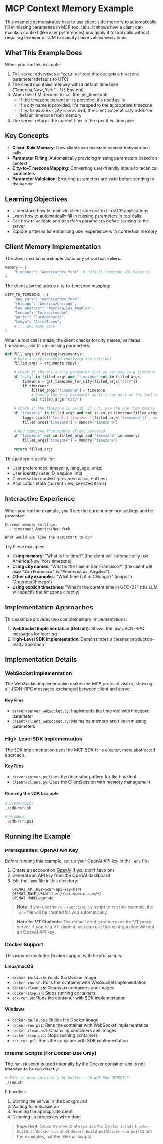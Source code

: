 # MCP Context Memory Example

This example demonstrates how to use client-side memory to automatically fill in missing parameters in MCP tool calls. It shows how a client can maintain context (like user preferences) and apply it to tool calls without requiring the user or LLM to specify these values every time.

## What This Example Does

When you run this example:
1. The server advertises a "get_time" tool that accepts a timezone parameter (defaults to UTC)
2. The client maintains memory with a default timezone ("America/New_York" - US Eastern)
3. When the LLM decides to call the get_time tool:
   - If the timezone parameter is provided, it's used as-is
   - If a city name is provided, it's mapped to the appropriate timezone
   - If no timezone or city is provided, the client automatically adds the default timezone from memory
4. The server returns the current time in the specified timezone

## Key Concepts

- **Client-Side Memory**: How clients can maintain context between tool calls
- **Parameter Filling**: Automatically providing missing parameters based on context
- **City-to-Timezone Mapping**: Converting user-friendly inputs to technical parameters
- **Parameter Validation**: Ensuring parameters are valid before sending to the server

## Learning Objectives

- Understand how to maintain client-side context in MCP applications
- Learn how to automatically fill in missing parameters in tool calls
- See how to validate and transform parameters before sending to the server
- Explore patterns for enhancing user experience with contextual memory

## Client Memory Implementation

The client maintains a simple dictionary of context values:

```python
memory = {
    "timezone": "America/New_York"  # Default timezone (US Eastern)
}
```

The client also includes a city-to-timezone mapping:

```python
CITY_TO_TIMEZONE = {
    "new york": "America/New_York",
    "chicago": "America/Chicago",
    "los angeles": "America/Los_Angeles",
    "london": "Europe/London",
    "paris": "Europe/Paris",
    "tokyo": "Asia/Tokyo",
    # ... and many more
}
```

When a tool call is made, the client checks for city names, validates timezones, and fills in missing parameters:

```python
def fill_args_if_missing(arguments):
    # Make a copy to avoid modifying the original
    filled_args = arguments.copy()
    
    # Check if there's a city parameter that we can map to a timezone
    if "city" in filled_args and "timezone" not in filled_args:
        timezone = get_timezone_for_city(filled_args["city"])
        if timezone:
            filled_args["timezone"] = timezone
            # Remove the city parameter as it's not part of the tool's schema
            del filled_args["city"]
    
    # Check if the timezone is valid, if not, use the one from memory
    if "timezone" in filled_args and not is_valid_timezone(filled_args["timezone"]):
        logger.info(f"Invalid timezone '{filled_args['timezone']}', using default from memory")
        filled_args["timezone"] = memory["timezone"]
    
    # Add timezone from memory if not provided
    if "timezone" not in filled_args and "timezone" in memory:
        filled_args["timezone"] = memory["timezone"]
    
    return filled_args
```

This pattern is useful for:
- User preferences (timezone, language, units)
- User identity (user ID, session info)
- Conversation context (previous topics, entities)
- Application state (current view, selected items)

## Interactive Experience

When you run the example, you'll see the current memory settings and be prompted:

```
Current memory settings:
  - timezone: America/New_York

What would you like the assistant to do?
```

Try these examples:

- **Using memory**: "What is the time?" (the client will automatically use America/New_York timezone)
- **Using city names**: "What is the time in San Francisco?" (the client will map "San Francisco" to "America/Los_Angeles")
- **Other city examples**: "What time is it in Chicago?" (maps to "America/Chicago")
- **Using explicit timezones**: "What's the current time in UTC+2?" (the LLM will specify the timezone directly)

## Implementation Approaches

This example provides two complementary implementations:

1. **WebSocket Implementation (Default)**: Shows the raw JSON-RPC messages for learning
2. **High-Level SDK Implementation**: Demonstrates a cleaner, production-ready approach

## Implementation Details

### WebSocket Implementation

The WebSocket implementation makes the MCP protocol visible, showing all JSON-RPC messages exchanged between client and server.

#### Key Files
- `server/server_websocket.py`: Implements the time tool with timezone parameter
- `client/client_websocket.py`: Maintains memory and fills in missing parameters

### High-Level SDK Implementation

The SDK implementation uses the MCP SDK for a cleaner, more abstracted approach.

#### Key Files
- `server/server.py`: Uses the decorator pattern for the time tool
- `client/client.py`: Uses the ClientSession with memory management

#### Running the SDK Example

```bash
# Linux/macOS
./sdk-run.sh

# Windows
.\sdk-run.ps1
```
## Running the Example

### Prerequisites: OpenAI API Key

Before running this example, set up your OpenAI API key in the `.env` file:

1. Create an account on [OpenAI](https://platform.openai.com/) if you don't have one
2. Generate an API key from the OpenAI dashboard
3. Edit the `.env` file in this directory:
   ```
   OPENAI_API_KEY=your-api-key-here
   OPENAI_BASE_URL=https://api.openai.com/v1
   OPENAI_MODEL=gpt-4o
   ```

> **Note**: If you use the `run_exercises.py` script to run this example, the `.env` file will be created for you automatically.

> **Note for VT Students**: The default configuration uses the VT proxy server. If you're a VT student, you can use this configuration without an OpenAI API key.

### Docker Support

This example includes Docker support with helpful scripts:

#### Linux/macOS
- `docker-build.sh`: Builds the Docker image
- `docker-run.sh`: Runs the container with WebSocket implementation
- `docker-clean.sh`: Cleans up containers and images
- `docker-stop.sh`: Stops running containers
- `sdk-run.sh`: Runs the container with SDK implementation

#### Windows
- `docker-build.ps1`: Builds the Docker image
- `docker-run.ps1`: Runs the container with WebSocket implementation
- `docker-clean.ps1`: Cleans up containers and images
- `docker-stop.ps1`: Stops running containers
- `sdk-run.ps1`: Runs the container with SDK implementation

### Internal Scripts (For Docker Use Only)

The `run.sh` script is used internally by the Docker container and is not intended to be run directly:

```bash
# This is used internally by Docker - DO NOT RUN DIRECTLY
./run.sh
```

It handles:
1. Starting the server in the background
2. Waiting for initialization
3. Running the appropriate client
4. Cleaning up processes when done

> **Important**: Students should always use the Docker scripts (`docker-build.sh`/`docker-run.sh` or `docker-build.ps1`/`docker-run.ps1`) to run the examples, not the internal scripts.
